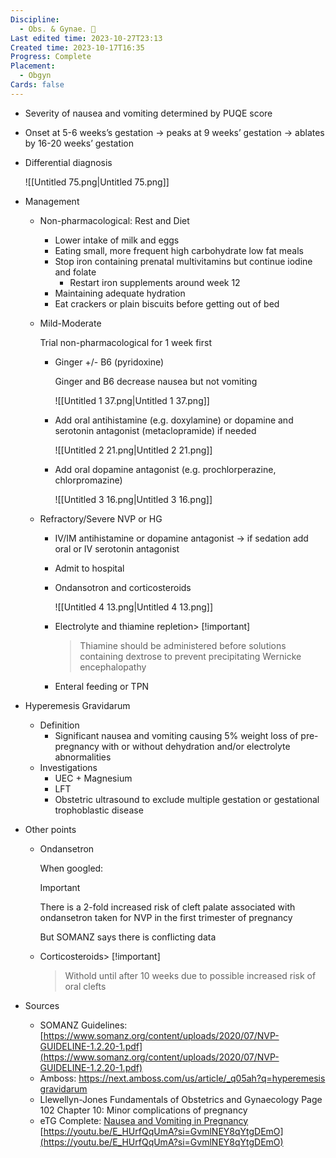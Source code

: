 ```yaml
---
Discipline:
  - Obs. & Gynae. 🤰
Last edited time: 2023-10-27T23:13
Created time: 2023-10-17T16:35
Progress: Complete
Placement:
  - Obgyn
Cards: false
---
```

- Severity of nausea and vomiting determined by PUQE score
- Onset at 5-6 weeks’s gestation → peaks at 9 weeks’ gestation → ablates by 16-20 weeks’ gestation
- Differential diagnosis
    
    ![[Untitled 75.png|Untitled 75.png]]
    
- Management
    - Non-pharmacological: Rest and Diet
        - Lower intake of milk and eggs
        - Eating small, more frequent high carbohydrate low fat meals
        - Stop iron containing prenatal multivitamins but continue iodine and folate
            - Restart iron supplements around week 12
        - Maintaining adequate hydration
        - Eat crackers or plain biscuits before getting out of bed
    - Mild-Moderate
        
        Trial non-pharmacological for 1 week first
        
        - Ginger +/- B6 (pyridoxine)
            
            Ginger and B6 decrease nausea but not vomiting
            
            ![[Untitled 1 37.png|Untitled 1 37.png]]
            
        - Add oral antihistamine (e.g. doxylamine) or dopamine and serotonin antagonist (metaclopramide) if needed
            
            ![[Untitled 2 21.png|Untitled 2 21.png]]
            
        - Add oral dopamine antagonist (e.g. prochlorperazine, chlorpromazine)
            
            ![[Untitled 3 16.png|Untitled 3 16.png]]
            
    - Refractory/Severe NVP or HG
        
        - IV/IM antihistamine or dopamine antagonist → if sedation add oral or IV serotonin antagonist
        - Admit to hospital
        
        - Ondansotron and corticosteroids
            
            ![[Untitled 4 13.png|Untitled 4 13.png]]
            
        - Electrolyte and thiamine repletion> [!important]  
            > Thiamine should be administered before solutions containing dextrose to prevent precipitating Wernicke encephalopathy  
            
        
        - Enteral feeding or TPN
- Hyperemesis Gravidarum
    - Definition
        - Significant nausea and vomiting causing 5% weight loss of pre-pregnancy with or without dehydration and/or electrolyte abnormalities
    - Investigations
        - UEC + Magnesium
        - LFT
        - Obstetric ultrasound to exclude multiple gestation or gestational trophoblastic disease
- Other points
    - Ondansetron
        
        When googled:
        
        > [!important]  
        > There is a 2-fold increased risk of cleft palate associated with ondansetron taken for NVP in the first trimester of pregnancy  
        
        But SOMANZ says there is conflicting data
        
    - Corticosteroids> [!important]  
        > Withold until after 10 weeks due to possible increased risk of oral clefts  
        
- Sources
    - SOMANZ Guidelines: [https://www.somanz.org/content/uploads/2020/07/NVP-GUIDELINE-1.2.20-1.pdf](https://www.somanz.org/content/uploads/2020/07/NVP-GUIDELINE-1.2.20-1.pdf)
    - Amboss: [https://next.amboss.com/us/article/_q05ah?q=hyperemesis gravidarum](https://next.amboss.com/us/article/_q05ah?q=hyperemesis%20gravidarum)
    - Llewellyn-Jones Fundamentals of Obstetrics and Gynaecology Page 102 Chapter 10: Minor complications of pregnancy
    - eTG Complete: [Nausea and Vomiting in Pregnancy](https://tgldcdp-tg-org-au.eu1.proxy.openathens.net/viewTopic?etgAccess=true&guidelinePage=Gastrointestinal&topicfile=c_GIG_Gastro-oesophageal-reflux-in-adultstopic_1&guidelinename=auto&sectionId=c_GIG_Nausea-and-vomiting-during-pregnancytopic_2#c_GIG_Nausea-and-vomiting-during-pregnancytopic_2)
[https://youtu.be/E_HUrfQqUmA?si=GvmlNEY8qYtgDEmO](https://youtu.be/E_HUrfQqUmA?si=GvmlNEY8qYtgDEmO)